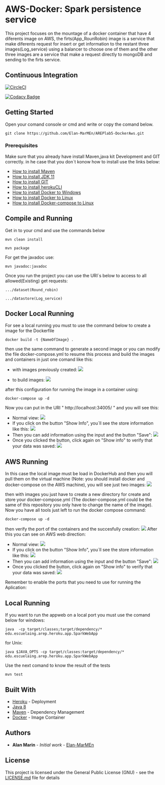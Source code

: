 # AWS-Docker: Spark persistence service

This project focuses on the mountage of a docker container that have 4 diferents image on AWS, the firts(App_RounRobin) image is a service that make diferents request for insert or get information to the restant three images(Log_service) using a balancer to choose one of them and the other three images are a service that make a request directly to mongoDB and sending to the firts service.

## Continuous Integration

[![CircleCI](https://circleci.com/gh/circleci/circleci-docs.svg?style=svg)](https://app.circleci.com/pipelines/github/Elan-MarMEn/AREPNanoSaprk)

[![Codacy Badge](https://app.codacy.com/project/badge/Grade/13b1c8c14c5f469ca46d1f3e492fb825)](https://www.codacy.com/gh/Elan-MarMEn/AREPlab5-DockerAws/dashboard?utm_source=github.com&amp;utm_medium=referral&amp;utm_content=Elan-MarMEn/AREPlab5-DockerAws&amp;utm_campaign=Badge_Grade)

## Getting Started

Open your comand console or cmd and write or copy the comand below.

```
git clone https://github.com/Elan-MarMEn/AREPlab5-DockerAws.git
```

### Prerequisites

Make sure that you already have install Maven,java kit Development and GIT correctly. in he case that you don`t konow how to install use the links below:

* [How to install Maven](https://www.youtube.com/watch?v=RfCWg5ay5B0)
* [How to install JDK 11](https://www.youtube.com/watch?v=IJ-PJbvJBGs)
* [How to install GIT](https://git-scm.com/book/en/v2/Getting-Started-Installing-Git)
* [How to install herokuCLI](https://co.video.search.yahoo.com/search/video?fr=mcafee&ei=UTF-8&p=how+to+install+heroku+cli&type=E211CO885G91370#id=1&vid=85b4e7e52251aea122733ac858dfb9bf&action=click)
* [How to install Docker to Windows](https://docs.docker.com/docker-for-windows/install/)
* [How to install Docker to Linux](https://docs.docker.com/engine/install/ubuntu/)
* [How to install Docker-compose to Linux](https://www.digitalocean.com/community/tutorials/how-to-install-and-use-docker-compose-on-ubuntu-20-04-es)

## Compile and Running
Get in to your cmd and use the commands below

```
mvn clean install

mvn package
```

For get the javadoc use:

```
mvn javadoc:javadoc
```

Once you run the project you can use the URI´s below to access to all allowed(Existing) get requests:

```
.../dataset(Round_robin)

.../datastore(Log_service)
``` 

## Docker Local Running

For see a local running you must to use the command below
to create a image for the Dockerfile

```
docker build -t {NameOfImage} .
```
then use the same command to generate a second image or you can modify the file docker-compose.yml 
to resume this process and build the images and containers in just one comand like this:

* with images previously created:
![](/img/local/build/image.png)

* to build images:
![](/img/local/build/build.png)

after this configuration for running the image in a container using:
```
docker-compose up -d
```
Now you can put in the URI " http://localhost:34005/ " and you will see this:
* Normal view:
![](/img/aws/normal.png)
* If you click on the button "Show Info", you´ll see the store information like this:
![](/img/aws/ingreso1.png)
* Then you can add information using the input and the button "Save":
![](/img/aws/ingreso2.png)
* Once you clicked the button, click again on "Show info" to verify that your data was saved:
![](/img/local/docker/data.png)

## AWS Running

In this case the local image must be load in DockerHub and then you will pull them on 
the virtual machine (Note: you should install docker and docker-compose on the AWS machine), you will see just two images:
![](/img/aws/imagesAWs.png)
 
then with images you just have to create a new directory for create and store your docker-compose.yml
(The docker-compose.yml could be the same of this repository you only have to change the name of the image). 
Now you have all tools just left to run the docker compose command:
```
docker-compose up -d
```
then verify the port of the containers and the succesfully creation:
![](/img/aws/awsContainers.png)
After this you can see on AWS web direction:
* Normal view:
![](/img/aws/awsnormal.png)
* If you click on the button "Show Info", you´ll see the store information like this:
![](/img/aws/awsFuncional.png)
* Then you can add information using the input and the button "Save":
![](/img/aws/awingreso.png)
* Once you clicked the button, click again on "Show info" to verify that your data was saved:
![](/img/aws/awsFuncaAlmacenado.png)

Remember to enable the ports that you need to use for running the Aplication:



## Local Running

If you want to run the appweb on a local port 
you must use the comand below for windows:
```
java  -cp target/classes;target/dependency/* edu.escuelaing.arep.heroku.app.SparkWebApp
```
for Unix:
```
java $JAVA_OPTS -cp target/classes:target/dependency/* edu.escuelaing.arep.heroku.app.SparkWebApp
```

Use the next comand to know the result of the tests

```
mvn test
```

## Built With

* [Heroku](https://dashboard.heroku.com/apps) - Deployment
* [Java 8](https://www.java.com/es/about/whatis_java.jsp) 
* [Maven](https://maven.apache.org/) - Dependency Management
* [Docker](https://www.docker.com/) - Image Container


## Authors

* **Alan Marin** - *Initial work* - [Elan-MarMEn](https://github.com/Elan-MarMEn)


## License

This project is licensed under the General Public License (GNU) - see the [LICENSE.md](LICENSE.md) file for details
